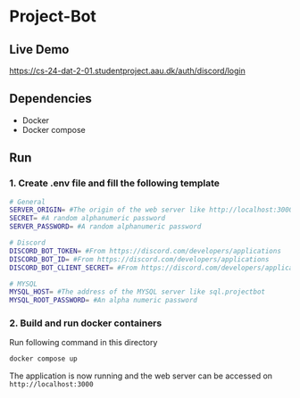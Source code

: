 # Project-Bot

## Live Demo
https://cs-24-dat-2-01.studentproject.aau.dk/auth/discord/login

## Dependencies
- Docker
- Docker compose

## Run

### 1. Create .env file and fill the following template
```bash
# General
SERVER_ORIGIN= #The origin of the web server like http://localhost:3000
SECRET= #A random alphanumeric password
SERVER_PASSWORD= #A random alphanumeric password

# Discord
DISCORD_BOT_TOKEN= #From https://discord.com/developers/applications
DISCORD_BOT_ID= #From https://discord.com/developers/applications
DISCORD_BOT_CLIENT_SECRET= #From https://discord.com/developers/applications

# MYSQL
MYSQL_HOST= #The address of the MYSQL server like sql.projectbot
MYSQL_ROOT_PASSWORD= #An alpha numeric password
```

### 2. Build and run docker containers
Run following command in this directory
```bash
docker compose up
```
The application is now running and the web server can be accessed on `http://localhost:3000`
